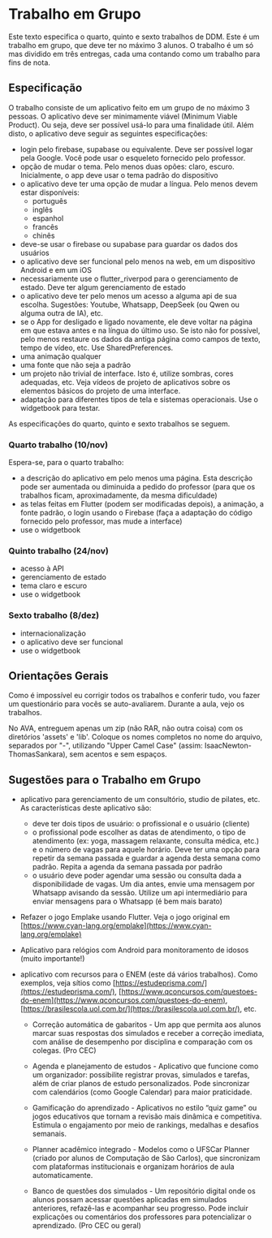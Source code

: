# Trabalho em Grupo

Este texto especifica o quarto, quinto e sexto trabalhos de DDM.  Este é um trabalho em grupo, que deve ter no máximo 3 alunos.
O trabalho é um só mas dividido em três entregas, cada uma contando como um trabalho para fins de nota.

  
## Especificação

O trabalho consiste de um aplicativo feito em um grupo de no máximo 3 pessoas. O aplicativo deve ser minimamente viável (Minimum Viable Product). Ou seja, deve ser possível usá-lo para uma finalidade útil. Além disto, o aplicativo deve seguir as seguintes especificações:

* login pelo firebase, supabase ou equivalente. Deve ser possível logar pela Google. Você pode usar o esqueleto fornecido pelo professor.
* opção de mudar o tema. Pelo menos duas opões: claro, escuro. Inicialmente, o app deve usar o tema padrão do dispositivo
* o aplicativo deve ter uma opção de mudar a língua. Pelo menos devem estar disponíveis: 
    - português
    - inglês
    - espanhol
    - francês
    - chinês
* deve-se usar o firebase ou supabase para guardar os dados dos usuários
* o aplicativo deve ser funcional pelo menos na web, em um dispositivo Android e em um iOS
* necessariamente use o flutter_riverpod para o gerenciamento de estado. Deve ter algum gerenciamento de estado
* o aplicativo deve ter pelo menos um acesso a alguma api de sua escolha. Sugestões: Youtube, Whatsapp, DeepSeek (ou Qwen ou alguma outra de IA), etc. 
* se o App for desligado e ligado novamente, ele deve voltar na página em que estava antes e na língua do último uso. Se isto não for possível, pelo menos restaure os dados da antiga página como campos de texto, tempo de vídeo, etc. Use SharedPreferences.
* uma animação qualquer    
* uma fonte que não seja a padrão
* um projeto não trivial de interface. Isto é, utilize sombras, cores adequadas, etc. Veja vídeos de projeto de aplicativos sobre os elementos básicos do projeto de uma interface. 
* adaptação para diferentes tipos de tela e sistemas operacionais. Use o widgetbook para testar.


As especificações do quarto, quinto e sexto trabalhos se seguem. 

### Quarto trabalho (10/nov)

Espera-se, para o quarto trabalho:

- a descrição do aplicativo em pelo menos uma página. Esta descrição pode ser aumentada ou diminuida a pedido do professor (para que os trabalhos ficam, aproximadamente, da mesma dificuldade)
- as telas feitas em Flutter (podem ser modificadas depois), a animação, a fonte padrão, o login usando o Firebase (faça a adaptação do código fornecido pelo professor, mas mude a interface)
- use o widgetbook 

### Quinto trabalho (24/nov)

- acesso à API
- gerenciamento de estado
- tema claro e escuro
- use o widgetbook

### Sexto trabalho (8/dez)

- internacionalização
- o aplicativo deve ser funcional
- use o widgetbook

## Orientações Gerais

Como é impossível eu corrigir todos os trabalhos e conferir tudo, vou fazer um questionário para vocês se auto-avaliarem. Durante a aula, vejo os trabalhos.

No AVA, entreguem apenas um zip (não RAR, não outra coisa) com os diretórios 'assets' e 'lib'. Coloque os nomes completos no nome do arquivo, separados por "-", utilizando  "Upper Camel Case" (assim: IsaacNewton-ThomasSankara), sem acentos e sem espaços.

## Sugestões para o Trabalho em Grupo


- aplicativo para gerenciamento de um consultório, studio de pilates, etc. As características deste aplicativo são: 
  * deve ter dois tipos de usuário: o profissional e o usuário (cliente)
  * o profissional pode escolher as datas de atendimento, o tipo de atendimento (ex: yoga, massagem relaxante, consulta médica, etc.) e o número de vagas para aquele horário. Deve ter uma opção para repetir da semana passada e guardar a agenda desta semana como padrão. Repita a agenda da semana passada por padrão
  * o usuário deve poder agendar uma sessão ou consulta dada a disponibilidade de vagas. Um dia antes, envie uma mensagem por Whatsapp avisando da sessão. Utilize um api intermediário para enviar mensagens para o Whatsapp (é bem mais barato)
- Refazer o jogo Emplake usando Flutter. Veja o jogo original em [https://www.cyan-lang.org/emplake](https://www.cyan-lang.org/emplake)
- Aplicativo para relógios com Android para monitoramento de idosos (muito importante!)
- aplicativo com recursos para o ENEM (este dá vários trabalhos). Como exemplos, veja sítios como  [https://estudeprisma.com/](https://estudeprisma.com/), [https://www.qconcursos.com/questoes-do-enem](https://www.qconcursos.com/questoes-do-enem), [https://brasilescola.uol.com.br/](https://brasilescola.uol.com.br/), etc. 
  
  * Correção automática de gabaritos - Um app que permita aos alunos marcar suas respostas dos simulados e receber a correção imediata, com análise de desempenho por disciplina e comparação com os colegas. (Pro CEC)

  * Agenda e planejamento de estudos - Aplicativo que funcione como um organizador: possibilite registrar provas, simulados e tarefas, além de criar planos de estudo personalizados. Pode sincronizar com calendários (como Google Calendar) para maior praticidade.

  * Gamificação do aprendizado - Aplicativos no estilo “quiz game” ou jogos educativos que tornam a revisão mais dinâmica e competitiva. Estimula o engajamento por meio de rankings, medalhas e desafios semanais.

  * Planner acadêmico integrado - Modelos como o UFSCar Planner (criado por alunos de Computação de São Carlos), que sincronizam com plataformas institucionais e organizam horários de aula automaticamente.

  * Banco de questões dos simulados - Um repositório digital onde os alunos possam acessar questões aplicadas em simulados anteriores, refazê-las e acompanhar seu progresso. Pode incluir explicações ou comentários dos professores para potencializar o aprendizado. (Pro CEC ou geral) 
